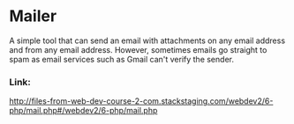 # Mailer
A simple tool that can send an email with attachments on any email address and from any email address. However, sometimes emails go straight to spam as email services such as Gmail can't verify the sender.

### Link:
http://files-from-web-dev-course-2-com.stackstaging.com/webdev2/6-php/mail.php#/webdev2/6-php/mail.php
